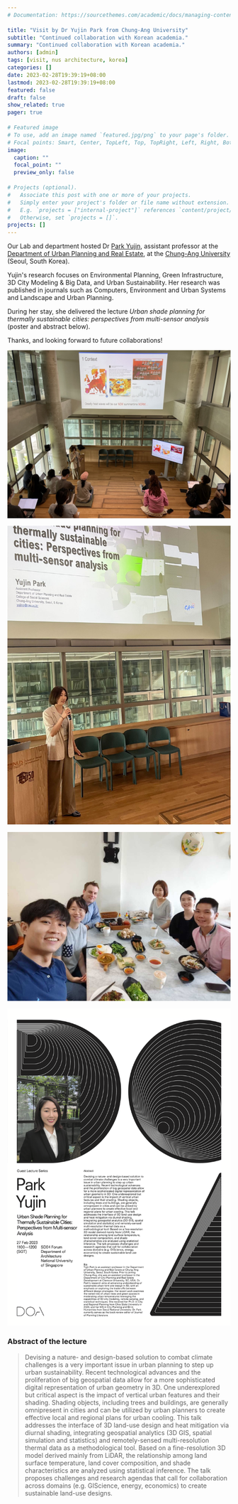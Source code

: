 ```yaml
---
# Documentation: https://sourcethemes.com/academic/docs/managing-content/

title: "Visit by Dr Yujin Park from Chung-Ang University"
subtitle: "Continued collaboration with Korean academia."
summary: "Continued collaboration with Korean academia."
authors: [admin]
tags: [visit, nus architecture, korea]
categories: []
date: 2023-02-28T19:39:19+08:00
lastmod: 2023-02-28T19:39:19+08:00
featured: false
draft: false
show_related: true
pager: true

# Featured image
# To use, add an image named `featured.jpg/png` to your page's folder.
# Focal points: Smart, Center, TopLeft, Top, TopRight, Left, Right, BottomLeft, Bottom, BottomRight.
image:
  caption: ""
  focal_point: ""
  preview_only: false

# Projects (optional).
#   Associate this post with one or more of your projects.
#   Simply enter your project's folder or file name without extension.
#   E.g. `projects = ["internal-project"]` references `content/project/deep-learning/index.md`.
#   Otherwise, set `projects = []`.
projects: []
---
```


Our Lab and department hosted Dr [Park Yujin](http://planning.cau.ac.kr/01_info/sub02_view.php?gubun=1&seq=600), assistant professor at the [Department of Urban Planning and Real Estate](http://planning.cau.ac.kr), 
at the [Chung-Ang University](https://www.cau.ac.kr/) (Seoul, South Korea).

Yujin's research focuses on Environmental Planning, Green Infrastructure, 3D City Modeling & Big Data, and Urban Sustainability.
Her research was published in journals such as Computers, Environment and Urban Systems and Landscape and Urban Planning.

During her stay, she delivered the lecture _Urban shade planning for thermally sustainable cities: perspectives from multi-sensor analysis_ (poster and abstract below).

Thanks, and looking forward to future collaborations!

![](1.jpg)

![](2.jpg)

![](3.jpg)

![](poster.png)

### Abstract of the lecture

> Devising a nature- and design-based solution to combat climate challenges is a very important issue in urban planning to step up urban sustainability. Recent technological advances and the proliferation of big geospatial data allow for a more sophisticated digital representation of urban geometry in 3D. One underexplored but critical aspect is the impact of vertical urban features and their shading. Shading objects, including trees and buildings, are generally omnipresent in cities and can be utilized by urban planners to create effective local and regional plans for urban cooling. This talk addresses the interface of 3D land-use design and heat mitigation via diurnal shading, integrating geospatial analytics (3D GIS, spatial simulation and statistics) and remotely-sensed multi-resolution thermal data as a methodological tool. Based on a fine-resolution 3D model derived mainly from LiDAR, the relationship among land surface temperature, land cover composition, and shade characteristics are analyzed using statistical inference. The talk proposes challenges and research agendas that call for collaboration across domains (e.g. GIScience, energy, economics) to create sustainable land-use designs.

